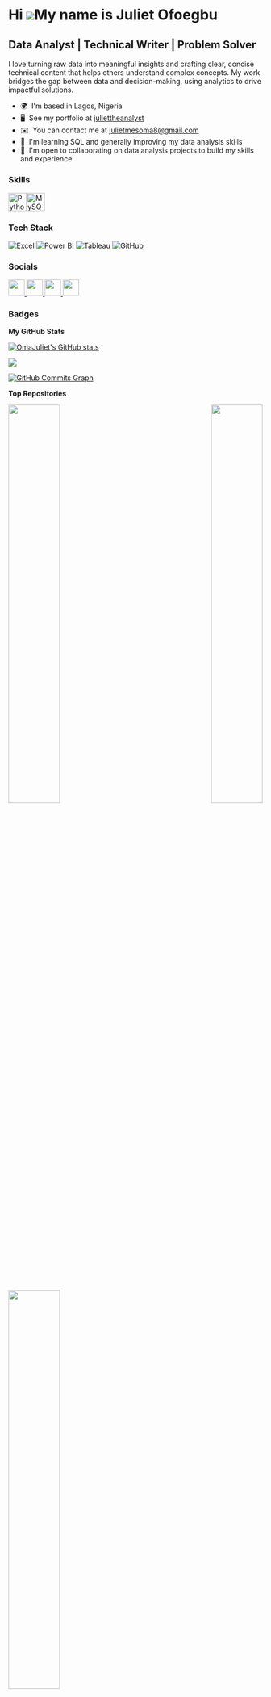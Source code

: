 Hi ![](https://user-images.githubusercontent.com/18350557/176309783-0785949b-9127-417c-8b55-ab5a4333674e.gif)My name is Juliet Ofoegbu
======================================================================================================================================

Data Analyst | Technical Writer | Problem Solver
------------------------------------------------

I love turning raw data into meaningful insights and crafting clear, concise technical content that helps others understand complex concepts. My work bridges the gap between data and decision-making, using analytics to drive impactful solutions.

* 🌍  I'm based in Lagos, Nigeria
* 🖥️  See my portfolio at [juliettheanalyst](http://https://juliet-the-analyst.vercel.app/)
* ✉️  You can contact me at [julietmesoma8@gmail.com](mailto:julietmesoma8@gmail.com)
* 🧠  I'm learning SQL and generally improving my data analysis skills
* 🤝  I'm open to collaborating on data analysis projects to build my skills and experience

### Skills


<p align="left">
<a href="https://www.python.org/" target="_blank" rel="noreferrer"><img src="https://raw.githubusercontent.com/danielcranney/readme-generator/main/public/icons/skills/python-colored.svg" width="36" height="36" alt="Python" /></a><a href="https://www.mysql.com/" target="_blank" rel="noreferrer"><img src="https://raw.githubusercontent.com/danielcranney/readme-generator/main/public/icons/skills/mysql-colored.svg" width="36" height="36" alt="MySQL" /></a>
</p>



 ### Tech Stack


 ![Excel](https://img.shields.io/badge/excel-%23F05033.svg?style=for-the-badge&logo=excel&logoColor=white)
 ![Power BI](https://img.shields.io/badge/powerbi-%23F05033.svg?style=for-the-badge&logo=powerbi&logoColor=white)
 ![Tableau](https://img.shields.io/badge/tableau-%23F05033.svg?style=for-the-badge&logo=tableau&logoColor=white)
 ![GitHub](https://img.shields.io/badge/github-%23121011.svg?style=for-the-badge&logo=github&logoColor=white)

### Socials

<p align="left"> <a href="https://www.dev.to/https://dev.to/jully" target="_blank" rel="noreferrer"> <picture> <source media="(prefers-color-scheme: dark)" srcset="https://raw.githubusercontent.com/danielcranney/readme-generator/main/public/icons/socials/devdotto-dark.svg" /> <source media="(prefers-color-scheme: light)" srcset="https://raw.githubusercontent.com/danielcranney/readme-generator/main/public/icons/socials/devdotto.svg" /> <img src="https://raw.githubusercontent.com/danielcranney/readme-generator/main/public/icons/socials/devdotto.svg" width="32" height="32" /> </picture> </a> <a href="https://www.github.com/OmaJuliet" target="_blank" rel="noreferrer"> <picture> <source media="(prefers-color-scheme: dark)" srcset="https://raw.githubusercontent.com/danielcranney/readme-generator/main/public/icons/socials/github-dark.svg" /> <source media="(prefers-color-scheme: light)" srcset="https://raw.githubusercontent.com/danielcranney/readme-generator/main/public/icons/socials/github.svg" /> <img src="https://raw.githubusercontent.com/danielcranney/readme-generator/main/public/icons/socials/github.svg" width="32" height="32" /> </picture> </a> <a href="https://www.linkedin.com/in/https://www.linkedin.com/in/julietofoegbu" target="_blank" rel="noreferrer"> <picture> <source media="(prefers-color-scheme: dark)" srcset="https://raw.githubusercontent.com/danielcranney/readme-generator/main/public/icons/socials/linkedin-dark.svg" /> <source media="(prefers-color-scheme: light)" srcset="https://raw.githubusercontent.com/danielcranney/readme-generator/main/public/icons/socials/linkedin.svg" /> <img src="https://raw.githubusercontent.com/danielcranney/readme-generator/main/public/icons/socials/linkedin.svg" width="32" height="32" /> </picture> </a> <a href="http://www.medium.com/@JulietOma" target="_blank" rel="noreferrer"> <picture> <source media="(prefers-color-scheme: dark)" srcset="https://raw.githubusercontent.com/danielcranney/readme-generator/main/public/icons/socials/medium-dark.svg" /> <source media="(prefers-color-scheme: light)" srcset="https://raw.githubusercontent.com/danielcranney/readme-generator/main/public/icons/socials/medium.svg" /> <img src="https://raw.githubusercontent.com/danielcranney/readme-generator/main/public/icons/socials/medium.svg" width="32" height="32" /> </picture> </a></p>

### Badges

<b>My GitHub Stats</b>

<a href="http://www.github.com/OmaJuliet"><img src="https://github-readme-stats.vercel.app/api?username=OmaJuliet&show_icons=true&hide=&count_private=true&title_color=0891b2&text_color=ffffff&icon_color=0891b2&bg_color=1c1917&hide_border=true&show_icons=true" alt="OmaJuliet's GitHub stats" /></a>

<a href="http://www.github.com/OmaJuliet"><img src="https://github-readme-streak-stats.herokuapp.com/?user=OmaJuliet&stroke=ffffff&background=1c1917&ring=0891b2&fire=0891b2&currStreakNum=ffffff&currStreakLabel=0891b2&sideNums=ffffff&sideLabels=ffffff&dates=ffffff&hide_border=true" /></a>

<a href="http://www.github.com/OmaJuliet"><img src="https://github-readme-activity-graph.cyclic.app/graph?username=OmaJuliet&bg_color=1c1917&color=ffffff&line=0891b2&point=ffffff&area_color=1c1917&area=true&hide_border=true&custom_title=GitHub%20Commits%20Graph" alt="GitHub Commits Graph" /></a>

<b>Top Repositories</b>

<div width="100%" align="center"><a href="https://github.com/OmaJuliet/ShopEase-Sales-Analysis" align="left"><img align="left" width="45%" src="https://github-readme-stats.vercel.app/api/pin/?username=OmaJuliet&repo=ShopEase-Sales-Analysis&title_color=0891b2&text_color=ffffff&icon_color=0891b2&bg_color=1c1917&hide_border=true&locale=en" /></a><a href="https://github.com/OmaJuliet/XYZ-Sales-Performance-Analysis" align="right"><img align="right" width="45%" src="https://github-readme-stats.vercel.app/api/pin/?username=OmaJuliet&repo=XYZ-Sales-Performance-Analysis&title_color=0891b2&text_color=ffffff&icon_color=0891b2&bg_color=1c1917&hide_border=true&locale=en" /></a></div><br /><br /><br /><br /><br /><br /><br />

<br /><br /><br /><br /><br />

<div width="100%" align="center"><a href="https://github.com/OmaJuliet/Digital-Behavior-Social-Media-Analysis" align="left"><img align="left" width="45%" src="https://github-readme-stats.vercel.app/api/pin/?username=OmaJuliet&repo=Digital-Behavior-Social-Media-Analysis&title_color=0891b2&text_color=ffffff&icon_color=0891b2&bg_color=1c1917&hide_border=true&locale=en" /></a></div>
